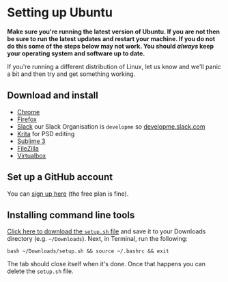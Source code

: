 # Setting up Ubuntu 

**Make sure you're running the latest version of Ubuntu. If you are not then be sure to run the latest updates and restart your machine. If you do not do this some of the steps below may not work. You should *always* keep your operating system and software up to date.**

If you're running a different distribution of Linux, let us know and we'll panic a bit and then try and get something working.

## Download and install

- [Chrome](https://www.google.co.uk/chrome/browser/desktop/index.html)
- [Firefox](https://www.mozilla.org/firefox)
- [Slack](https://slack.com/) our Slack Organisation is `developme` so [developme.slack.com](https://developme.slack.com/)
- [Krita](https://krita.org/en/) for PSD editing
- [Sublime 3](https://www.sublimetext.com/3)
- [FileZilla](https://filezilla-project.org/download.php?show_all=1)
- [Virtualbox](https://www.virtualbox.org/)

## Set up a GitHub account

You can [sign up here](https://github.com/join) (the free plan is fine).

## Installing command line tools

[Click here to download the `setup.sh` file](https://cdn.rawgit.com/develop-me/setup/db47422bb705d9fd127252d83afc686c4a5332de/linux/setup.sh) and save it to your Downloads directory (e.g. `~/Downloads`). Next, in Terminal, run the following:

```
bash ~/Downloads/setup.sh && source ~/.bashrc && exit
```

The tab should close itself when it's done. Once that happens you can delete the `setup.sh` file.
